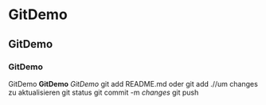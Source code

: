 # GitDemo
## GitDemo
### GitDemo
GitDemo
**GitDemo**
*GitDemo*
git add README.md oder git add .//um changes zu aktualisieren
git status
git commit -m *changes*
git push
